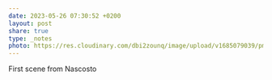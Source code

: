 ```yaml
---
date: 2023-05-26 07:30:52 +0200
layout: post
share: true
type: _notes
photo: https://res.cloudinary.com/dbi2zounq/image/upload/v1685079039/pm2azukd9al51zvcgob1.jpg
---
```

First scene from Nascosto

